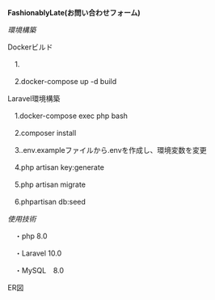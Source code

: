 **FashionablyLate(お問い合わせフォーム)**

*環境構築*

Dockerビルド

　1.

　2.docker-compose up -d build

Laravel環境構築
　

 　1.docker-compose exec php bash
  
　2.composer install
  
　3..env.exampleファイルから.envを作成し、環境変数を変更

　4.php artisan key:generate

　5.php artisan migrate

　6.phpartisan db:seed

*使用技術*

　・php 8.0
  
　・Laravel 10.0
  
　・MySQL　8.0

 ER図

